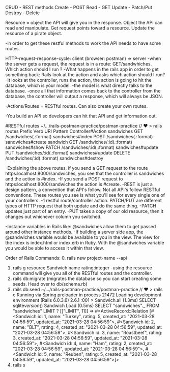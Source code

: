 CRUD - REST methods
Create - POST
Read - GET
Update - Patch/Put
Destroy - Delete

Resource = object the API will give you in the response. Object the API can read and manipulate.
Get request points toward a resource.
Update the resource of a pirate object.

-in order to get these restful methods to work the API needs to have some routes.

HTTP-request-response-cycle: client (browser: postman) => server
-when the server gets a request, the request is in a route: GET/sandwhiches. Which action should I run ?
-What happens in the rails app in order to get something back: Rails look at the action and asks which action should I run?
-It looks at the controller, runs the action, the action is going to hit the database, which is your model.
-the model is what directly talks to the database.
-once all that information comes back to the controller from the database, the controller will output a response, which will always be JSON.

-Actions/Routes = RESTful routes. Can also create your own routes.

-You build an API so developers can hit that API and get information out.

#RESTful routes
~/.../rails-postman-practice/postman-practice // ♥ > rails routes
Prefix Verb URI Pattern Controller#Action
sandwiches GET /sandwiches(.:format) sandwiches#index
POST /sandwiches(.:format) sandwiches#create
sandwich GET /sandwiches/:id(.:format) sandwiches#show
PATCH /sandwiches/:id(.:format) sandwiches#update
PUT /sandwiches/:id(.:format) sandwiches#update
DELETE /sandwiches/:id(.:format) sandwiches#destroy

-Explaining the above routes, if you send a GET request to the route https:localhost:8000/sandwiches, you see that the controller is sandwiches and the action is #index.
-If you send a POST request to https:localhost:8000/sandwiches the action is #create.
-REST is just a design pattern, a convention that API's follow. Not all API's follow RESTful conventions. These routes you see is what you'll see for every single one of your controllers.
-1 restful route/controller action. PATCH/PUT are different types of HTTP request that both update and do the same thing.
-PATCH updates just part of an entry.
-PUT takes a copy of our old resource, then it changes out whichever column you switched.

-Instance variables in Rails like: @sandwiches allow them to get passed around other instance methods.
-If building a server side app, the @sandwiches variable would be available to you in the view. The view for the index is index.html or index.erb in Ruby. With the @sandwiches variable you would be able to access it within that view.

Order of Rails Commands: 0. rails new project-name --api

1. rails g resource Sandwich name rating:integer
   -using the resource command will give you all of the RESTful routes and the controller.
2. rails db:migrate (migrates the database so you can start creating some seeds. Head over to db/schema.rb)
3. rails db:seed
   ~/.../rails-postman-practice/postman-practice // ♥ > rails c
   Running via Spring preloader in process 21472
   Loading development environment (Rails 6.0.3.6)
   2.6.1 :001 > Sandwich.all
   (1.3ms) SELECT sqlite*version(*)
   Sandwich Load (0.5ms) SELECT "sandwiches".\_ FROM "sandwiches" LIMIT ? [["LIMIT", 11]]
   => #<ActiveRecord::Relation [#<Sandwich id: 1, name: "Turkey", rating: 5, created_at: "2021-03-28 04:56:59", updated_at: "2021-03-28 04:56:59">, #<Sandwich id: 2, name: "BLT", rating: 4, created_at: "2021-03-28 04:56:59", updated_at: "2021-03-28 04:56:59">, #<Sandwich id: 3, name: "Roastbeef", rating: 3, created_at: "2021-03-28 04:56:59", updated_at: "2021-03-28 04:56:59">, #<Sandwich id: 4, name: "Ham", rating: 2, created_at: "2021-03-28 04:56:59", updated_at: "2021-03-28 04:56:59">, #<Sandwich id: 5, name: "Reuben", rating: 5, created_at: "2021-03-28 04:56:59", updated_at: "2021-03-28 04:56:59">]>
4. rails s
